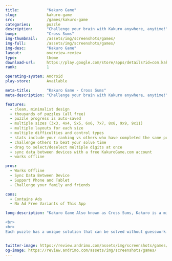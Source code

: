 ```yaml
---
title:            "Kakuro Game"
slug:             kakuro-game
src:              /games/kakuro-game
categories:       puzzle
description:      "Challenge your brain with Kakuro anywhere, anytime!"
bump:             "Cross Sums"
img-thumbnail:    /assets/img/screenshots/games/
img-full:         /assets/img/screenshots/games/
img-desc:         "Kakuro Game"
layout:           overview-review
type:             theme
download-url:     https://play.google.com/store/apps/details?id=com.kakurogame.kakuro_final
rank:             1

operating-system: Android
play-store:       Available

meta-title:       "Kakuro Game - Cross Sums"
meta-description: "Challenge your brain with Kakuro anywhere, anytime!"

features:
  - clean, minimalist design
  - thousands of puzzles (all free)
  - puzzle progress is auto-saved
  - multiple sizes (3x3, 4x4, 5x5, 6x6, 7x7, 8x8, 9x9, 9x11)
  - multiple layouts for each size
  - multiple difficulties and control types
  - stats include your ranking vs others who have completed the same puzzle
  - challenge others to beat your solve time
  - drag to select/deselect multiple digits at once
  - sync data between devices with a free KakuroGame.com account
  - works offline

pros:
  - Works Offline
  - Sync Data Between Device
  - Support Phone and Tablet
  - Challenge your family and friends

cons:
  - Contains Ads
  - No Ad Free Variants of This App

long-description: "Kakuro Game Also known as Cross Sums, Kakuro is a mix between a crossword and sudoku puzzle. Unlike a crossword puzzle where the clue is a word or phrase, a Kakuro clue is a number that the corresponding answer cells must add up to. That’s where the sudoku part comes in. Each clue has at least 2 and no more than 9 answer cells. Each answer cell must be a single digit (1-9). Duplicate digits are not allowed within a clue (4 = 1+3, 4 ≠ 2+2).

<br>
<br>
Each puzzle has a unique solution that can be solved without guesswork."


twitter-image: https://review.andrimo.com/assets/img/screenshots/games/
og-image: https://review.andrimo.com/assets/img/screenshots/games/
---
```


